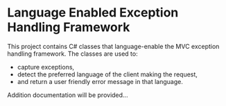 # Language Enabled Exception Handling Framework

This project contains C# classes that language-enable the MVC exception handling framework. The classes are used to:
 * capture exceptions, 
 * detect the preferred language of the client making the request, 
 * and return a user friendly error message in that language.
 
 Addition documentation will be provided...
 
 
